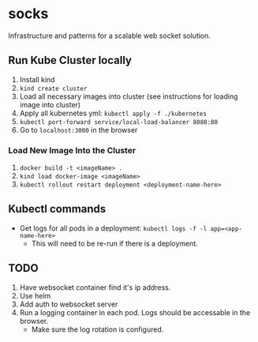# socks
Infrastructure and patterns for a scalable web socket solution.

## Run Kube Cluster locally
1. Install kind
1. `kind create cluster`
1. Load all necessary images into cluster (see instructions for loading image into cluster)
1. Apply all kubernetes yml: `kubectl apply -f ./kubernetes`
1. `kubectl port-forward service/local-load-balancer 8080:80`
1. Go to `localhost:3000` in the browser

### Load New Image Into the Cluster
1. `docker build -t <imageName> .`
1. `kind load docker-image <imageName>`
1. `kubectl rollout restart deployment <deployment-name-here>`

## Kubectl commands
- Get logs for all pods in a deployment: `kubectl logs -f -l app=<app-name-here>`
    - This will need to be re-run if there is a deployment.

## TODO
1. Have websocket container find it's ip address.
1. Use helm
1. Add auth to websocket server
1. Run a logging container in each pod. Logs should be accessable in the browser.
    - Make sure the log rotation is configured.